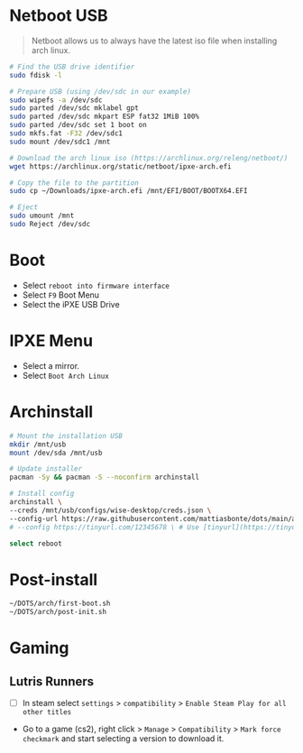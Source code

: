 # Netboot USB

> Netboot allows us to always have the latest iso file when installing arch linux.

```bash
# Find the USB drive identifier
sudo fdisk -l

# Prepare USB (using /dev/sdc in our example)
sudo wipefs -a /dev/sdc
sudo parted /dev/sdc mklabel gpt
sudo parted /dev/sdc mkpart ESP fat32 1MiB 100%
sudo parted /dev/sdc set 1 boot on
sudo mkfs.fat -F32 /dev/sdc1
sudo mount /dev/sdc1 /mnt

# Download the arch linux iso (https://archlinux.org/releng/netboot/)
wget https://archlinux.org/static/netboot/ipxe-arch.efi

# Copy the file to the partition
sudo cp ~/Downloads/ipxe-arch.efi /mnt/EFI/BOOT/BOOTX64.EFI

# Eject
sudo umount /mnt
sudo Reject /dev/sdc
```

# Boot

- Select `reboot into firmware interface`
- Select `F9` Boot Menu
- Select the iPXE USB Drive

# IPXE Menu

- Select a mirror.
- Select `Boot Arch Linux`

# Archinstall

```bash
# Mount the installation USB
mkdir /mnt/usb
mount /dev/sda /mnt/usb

# Update installer
pacman -Sy && pacman -S --noconfirm archinstall

# Install config
archinstall \
--creds /mnt/usb/configs/wise-desktop/creds.json \
--config-url https://raw.githubusercontent.com/mattiasbonte/dots/main/arch/archinstall/conf_desktop.json
# --config https://tinyurl.com/12345678 \ # Use [tinyurl](https://tinyurl.com) to shorten config url if preferred

select reboot
```

# Post-install

```bash
~/DOTS/arch/first-boot.sh
~/DOTS/arch/post-init.sh
```

# Gaming

## Lutris Runners

- [ ] In steam select `settings` > `compatibility` > `Enable Steam Play for all other titles`
- Go to a game (cs2), right click > `Manage` > `Compatibility` > `Mark force checkmark` and start selecting a version to download it.

```

```
